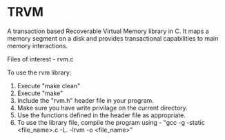 TRVM
====

A transaction based Recoverable Virtual Memory library in C.
It maps a memory segment on a disk and provides transactional capabilities to main memory interactions.

Files of interest - rvm.c

To use the rvm library:

1. Execute "make clean"
2. Execute "make"
3. Include the "rvm.h" header file in your program.
4. Make sure you have write privilage on the current directory.
5. Use the functions defined in the header file as appropriate.
6. To use the library file, compile the program using - "gcc -g -static <file_name>.c -L. -lrvm -o <file_name>"
